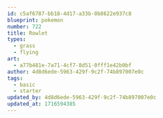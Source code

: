 ```yaml
---
id: c5af6787-bb18-4d17-a33b-0b8622e937c8
blueprint: pokemon
number: 722
title: Rowlet
types:
  - grass
  - flying
art:
  - a77b481e-7a71-4cf7-8d51-0fff1e42b0bf
author: 4d8d6ede-5963-429f-9c2f-74b897007e0c
tags:
  - basic
  - starter
updated_by: 4d8d6ede-5963-429f-9c2f-74b897007e0c
updated_at: 1716594385
---
```


